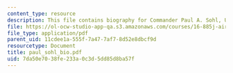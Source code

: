 ```yaml
---
content_type: resource
description: This file contains biography for Commander Paul A. Sohl, USN.
file: https://ol-ocw-studio-app-qa.s3.amazonaws.com/courses/16-885j-aircraft-systems-engineering-fall-2004/7da50e7038fe233a0c3d5dd85d8ba57f_paul_sohl_bio.pdf
file_type: application/pdf
parent_uid: 11cdee1a-555f-7a47-7af7-8d52e8dbcf9d
resourcetype: Document
title: paul_sohl_bio.pdf
uid: 7da50e70-38fe-233a-0c3d-5dd85d8ba57f
---
```

